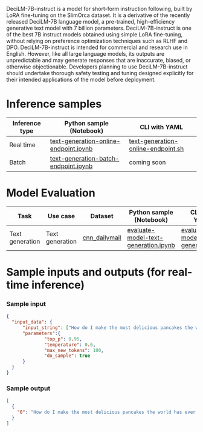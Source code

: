 DeciLM-7B-instruct is a model for short-form instruction following, built by LoRA fine-tuning on the SlimOrca dataset. It is a derivative of the recently released DeciLM-7B language model, a pre-trained, high-efficiency generative text model with 7 billion parameters. DeciLM-7B-instruct is one of the best 7B instruct models obtained using simple LoRA fine-tuning, without relying on preference optimization techniques such as RLHF and DPO. DeciLM-7B-instruct is intended for commercial and research use in English. However, like all large language models, its outputs are unpredictable and may generate responses that are inaccurate, biased, or otherwise objectionable. Developers planning to use DeciLM-7B-instruct should undertake thorough safety testing and tuning designed explicitly for their intended applications of the model before deployment.



# Inference samples

Inference type|Python sample (Notebook)|CLI with YAML
|--|--|--|
Real time|<a href="https://aka.ms/azureml-infer-online-sdk-text-generation" target="_blank">text-generation-online-endpoint.ipynb</a>|<a href="https://aka.ms/azureml-infer-online-cli-text-generation" target="_blank">text-generation-online-endpoint.sh</a>
Batch |<a href="https://aka.ms/azureml-infer-batch-sdk-text-generation" target="_blank">text-generation-batch-endpoint.ipynb</a>| coming soon


# Model Evaluation

Task| Use case| Dataset| Python sample (Notebook)| CLI with YAML
|--|--|--|--|--|
Text generation | Text generation | <a href="https://huggingface.co/datasets/cnn_dailymail" target="_blank"> cnn_dailymail </a> | <a href="https://aka.ms/azureml-eval-sdk-text-generation/" target="_blank">evaluate-model-text-generation.ipynb</a> | <a href="https://aka.ms/azureml-eval-cli-text-generation/" target="_blank">evaluate-model-text-generation.yml</a>


# Sample inputs and outputs (for real-time inference)

### Sample input
```json
{
  "input_data": {
      "input_string": ["How do I make the most delicious pancakes the world has ever tasted?"],
      "parameters":{   
              "top_p": 0.95,
              "temperature": 0.6,
              "max_new_tokens": 100,
              "do_sample": true
      }
  }
}
```

### Sample output
```json
[
  {
    "0": "How do I make the most delicious pancakes the world has ever tasted?\n\nAnswer: In a large bowl, whisk together the flour, sugar, baking powder, and salt. In a separate bowl, whisk together the milk, eggs, and melted butter. Pour the wet ingredients into the dry ingredients and stir until just combined. Add more milk if the batter seems too thick. Heat a non-stick pan or griddle over medium heat. Lightly grease the pan with butter or cooking spray. Pour about 1/4 cup of batter onto the"
  }
]
```